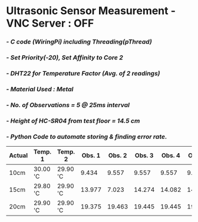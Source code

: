# **Ultrasonic Sensor Measurement - VNC Server : OFF**
### *- C code (WiringPi) including Threading(pThread)*
### *- Set Priority(-20), Set Affinity to Core 2*
### *- DHT22 for Temperature Factor (Avg. of 2 readings)*
### *- Material Used : Metal*
### *- No. of Observations = 5 @ 25ms interval*
### *- Height of HC-SR04 from test floor = 14.5 cm*
### *- Python Code to automate storing & finding error rate.*

Actual | Temp. 1 | Temp. 2 | Obs. 1 | Obs. 2 | Obs. 3 | Obs. 4 | Obs. 5 | Repeat Count | Repeat Value | Error Rate
---- | ---- | ---- | ---- | ---- | ---- | ---- | ----| ---- | ---- | ---- 
 10cm | 30.00 'C | 29.90 'C | 9.434 | 9.557 | 9.557 | 9.557 | 9.539 | 3 | 9.556 | -0.444
 15cm | 29.80 'C | 29.90 'C | 13.977 | 7.023 | 14.274 | 14.082 | 14.064 | 1 | 13.976 | -1.024
 20cm | 29.90 'C | 29.90 'C | 19.375 | 19.463 | 19.445 | 19.445 | 19.463 | 2 | 19.445 | -0.555
 